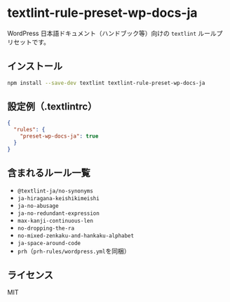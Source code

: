 # textlint-rule-preset-wp-docs-ja

WordPress 日本語ドキュメント（ハンドブック等）向けの `textlint` ルールプリセットです。

## インストール

```bash
npm install --save-dev textlint textlint-rule-preset-wp-docs-ja
````

## 設定例（.textlintrc）

```json
{
  "rules": {
    "preset-wp-docs-ja": true
  }
}
```

## 含まれるルール一覧

* `@textlint-ja/no-synonyms`
* `ja-hiragana-keishikimeishi`
* `ja-no-abusage`
* `ja-no-redundant-expression`
* `max-kanji-continuous-len`
* `no-dropping-the-ra`
* `no-mixed-zenkaku-and-hankaku-alphabet`
* `ja-space-around-code`
* `prh`（`prh-rules/wordpress.yml`を同梱）

## ライセンス

MIT

